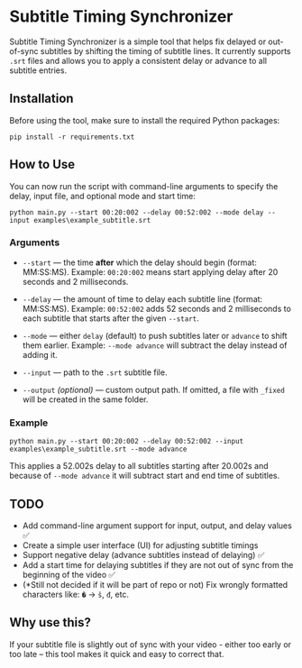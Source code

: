 # Subtitle Timing Synchronizer

Subtitle Timing Synchronizer is a simple tool that helps fix delayed or out-of-sync subtitles by shifting the timing of subtitle lines. It currently supports `.srt` files and allows you to apply a consistent delay or advance to all subtitle entries.

## Installation

Before using the tool, make sure to install the required Python packages:

    pip install -r requirements.txt

## How to Use

You can now run the script with command-line arguments to specify the delay, input file, and optional mode and start time:

    python main.py --start 00:20:002 --delay 00:52:002 --mode delay --input examples\example_subtitle.srt 

### Arguments

- `--start` — the time **after** which the delay should begin (format: MM:SS:MS).
  Example: `00:20:002` means start applying delay after 20 seconds and 2 milliseconds.

- `--delay` — the amount of time to delay each subtitle line (format: MM:SS:MS).
  Example: `00:52:002` adds 52 seconds and 2 milliseconds to each subtitle that starts after the given `--start`.

- `--mode` — either `delay` (default) to push subtitles later or `advance` to shift them earlier.
  Example: `--mode advance` will subtract the delay instead of adding it.

- `--input` — path to the `.srt` subtitle file.
- `--output` *(optional)* — custom output path. If omitted, a file with `_fixed` will be created in the same folder.

### Example

    python main.py --start 00:20:002 --delay 00:52:002 --input examples\example_subtitle.srt --mode advance

This applies a 52.002s delay to all subtitles starting after 20.002s and because of `--mode advance` it will subtract start and end time of subtitles.

## TODO

- Add command-line argument support for input, output, and delay values ✅
- Create a simple user interface (UI) for adjusting subtitle timings
- Support negative delay (advance subtitles instead of delaying) ✅
- Add a start time for delaying subtitles if they are not out of sync from the beginning of the video ✅
- (*Still not decided if it will be part of repo or not) Fix wrongly formatted characters like: `�` → `š`, `đ`, etc.

## Why use this?

If your subtitle file is slightly out of sync with your video - either too early or too late – this tool makes it quick and easy to correct that.
